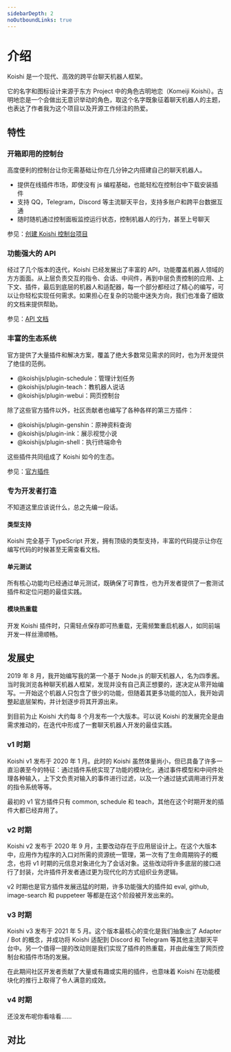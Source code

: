 ```yaml
---
sidebarDepth: 2
noOutboundLinks: true
---
```


# 介绍

Koishi 是一个现代、高效的跨平台聊天机器人框架。

它的名字和图标设计来源于东方 Project 中的角色古明地恋（Komeiji Koishi）。古明地恋是一个会做出无意识举动的角色，取这个名字既象征着聊天机器人的主题，也表达了作者我为这个项目以及开源工作倾注的热爱。

## 特性

### 开箱即用的控制台

高度便利的控制台让你无需基础让你在几分钟之内搭建自己的聊天机器人。

- 提供在线插件市场，即使没有 js 编程基础，也能轻松在控制台中下载安装插件
- 支持 QQ，Telegram，Discord 等主流聊天平台，支持多账户和跨平台数据互通
- 随时随机通过控制面板监控运行状态，控制机器人的行为，甚至上号聊天

参见：[创建 Koishi 控制台项目](./console.md)

### 功能强大的 API

经过了几个版本的迭代，Koishi 已经发展出了丰富的 API，功能覆盖机器人领域的方方面面。从上层负责交互的指令、会话、中间件，再到中层负责控制的应用、上下文、插件，最后到底层的机器人和适配器，每一个部分都经过了精心的编写，可以让你轻松实现任何需求。如果担心在复杂的功能中迷失方向，我们也准备了细致的文档来提供帮助。

参见：[API 文档](../api/index.md)

### 丰富的生态系统

官方提供了大量插件和解决方案，覆盖了绝大多数常见需求的同时，也为开发提供了绝佳的范例。

- @koishijs/plugin-schedule：管理计划任务
- @koishijs/plugin-teach：教机器人说话
- @koishijs/plugin-webui：网页控制台

除了这些官方插件以外，社区贡献者也编写了各种各样的第三方插件：

- @koishijs/plugin-genshin：原神资料查询
- @koishijs/plugin-ink：展示视觉小说
- @koishijs/plugin-shell：执行终端命令

这些插件共同组成了 Koishi 如今的生态。

参见：[官方插件](../plugins/)

### 专为开发者打造

不知道这里应该说什么，总之先编一段话。

#### 类型支持

Koishi 完全基于 TypeScript 开发，拥有顶级的类型支持，丰富的代码提示让你在编写代码的时候甚至无需查看文档。

#### 单元测试

所有核心功能均已经通过单元测试，既确保了可靠性，也为开发者提供了一套测试插件和定位问题的最佳实践。

#### 模块热重载

开发 Koishi 插件时，只需轻点保存即可热重载，无需频繁重启机器人，如同前端开发一样丝滑顺畅。

## 发展史

2019 年 8 月，我开始编写我的第一个基于 Node.js 的聊天机器人，名为四季酱。当时我浏览各种聊天机器人框架，发现并没有自己真正想要的，遂决定从零开始编写。一开始这个机器人只包含了很少的功能，但随着其更多功能的加入，我开始调整起底层架构，并计划逐步将其开源出来。

到目前为止 Koishi 大约每 8 个月发布一个大版本。可以说 Koishi 的发展完全是由需求推动的，在迭代中形成了一套聊天机器人开发的最佳实践。

### v1 时期

Koishi v1 发布于 2020 年 1 月。此时的 Koishi 虽然体量尚小，但已具备了许多一直沿袭至今的特征：通过插件系统实现了功能的模块化，通过事件模型和中间件处理各种输入，上下文负责对输入的事件进行过滤，以及一个通过链式调用进行开发的指令系统等等。

最初的 v1 官方插件只有 common, schedule 和 teach，其他在这个时期开发的插件大都已经弃用了。

### v2 时期

Koishi v2 发布于 2020 年 9 月，主要改动存在于应用层设计上。在这个大版本中，应用作为程序的入口对所需的资源统一管理，第一次有了生命周期钩子的概念，也将 v1 时期的元信息对象进化为了会话对象。这些改动将许多底层的接口进行了封装，允许插件开发者通过更为现代化的方式组织业务逻辑。

v2 时期也是官方插件发展迅猛的时期，许多功能强大的插件如 eval, github, image-search 和 puppeteer 等都是在这个阶段被开发出来的。

### v3 时期

Koishi v3 发布于 2021 年 5 月。这个版本最核心的变化是我们抽象出了 Adapter / Bot 的概念，并成功将 Koishi 适配到 Discord 和 Telegram 等其他主流聊天平台中。另一个值得一提的改动则是我们实现了插件的热重载，并由此催生了网页控制台和插件市场的发展。

在此期间社区开发者贡献了大量或有趣或实用的插件，也意味着 Koishi 在功能模块化的推行上取得了令人满意的成效。

### v4 时期

还没发布呢你看啥看……

## 对比
